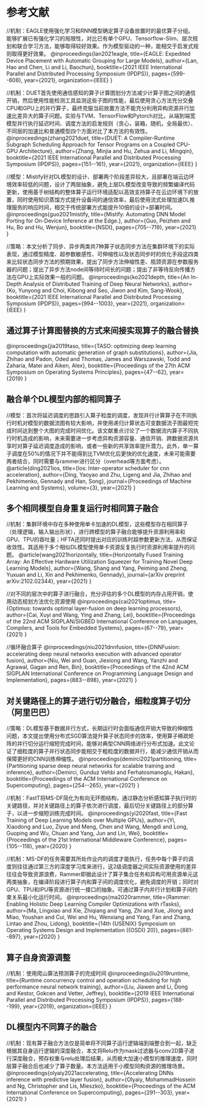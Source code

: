 # 参考文献

//机制：EAGLE使用强化学习和RNN模型确定算子设备放置时的最优算子分组。能够扩展已有强化学习的局限性，对比已有单个GPU、Tensorflow-Slim、层次规划和联合学习方法，能够取得较好效果。作为模型驱动的一种，能相交于启发式规则取得更好效果。
@inproceedings{lan2021eagle,
  title={EAGLE: Expedited Device Placement with Automatic Grouping for Large Models},
  author={Lan, Hao and Chen, Li and Li, Baochun},
  booktitle={2021 IEEE International Parallel and Distributed Processing Symposium (IPDPS)},
  pages={599--608},
  year={2021},
  organization={IEEE}
}


//机制：DUET首先使用通信感知的算子计算图划分方法减少计算子图之间的通信开销，然后使用性能检测工具监测这些子图的性能，最后使用贪心方法充分交叠CPU和GPU上的并行算子，最终克服当前放置方法不能充分利用异构资源并行加速比差异大的算子问题。实验与TVM、TensorFlow和Pytorch对比，从端到端宽模型并行执行延迟时间、调度方法的启发规则（贪心，装箱，随机，全局最优）、不同层的加速比和普通模型四个方面对比了本方法的有效性。
@inproceedings{zhang2021duet,
  title={DUET: A Compiler-Runtime Subgraph Scheduling Approach for Tensor Programs on a Coupled CPU-GPU Architecture},
  author={Zhang, Minjia and Hu, Zehua and Li, Mingqin},
  booktitle={2021 IEEE International Parallel and Distributed Processing Symposium (IPDPS)},
  pages={151--161},
  year={2021},
  organization={IEEE}
}

//模型：Mistify针对DL模型的设计、部署两个阶段差异较大，且部署在端云边环境效率较低的问题，设计了两层抽象，避免上层DL模型改变导致的频繁编译代码更新，使用基于树结构的整体算子运行环境适配以高效支持算子在云边环境下的放置，同时使用知识蒸馏方式提升设备间的通信效率，最后使用流式处理加速DL推理服务的响应时间，相交于传统部署方式能提升10倍的设计+部署时间。
@inproceedings{guo2021mistify,
  title={Mistify: Automating DNN Model Porting for On-Device Inference at the Edge.},
  author={Guo, Peizhen and Hu, Bo and Hu, Wenjun},
  booktitle={NSDI},
  pages={705--719},
  year={2021}
}

//策略：本文分析了同步、异步两类共7种算子状态同步方法在集群环境下的实际表现，通过模型精度、超参数敏感性、可伸缩性以及状态同步时的优化手段这四类来比较状态同步方法的预期效果，提出了同步方法伸缩性差、瓶颈资源在参数服务器的问题；提出了异步方法node间等待时间长的问题；提出了非等待反向传播方法在GPU上实际效果一般的问题。
@inproceedings{ko2021depth,
  title={An In-Depth Analysis of Distributed Training of Deep Neural Networks},
  author={Ko, Yunyong and Choi, Kibong and Seo, Jiwon and Kim, Sang-Wook},
  booktitle={2021 IEEE International Parallel and Distributed Processing Symposium (IPDPS)},
  pages={994--1003},
  year={2021},
  organization={IEEE}
}

## 通过算子计算图替换的方式来间接实现算子的融合替换

@inproceedings{jia2019taso,
  title={TASO: optimizing deep learning computation with automatic generation of graph substitutions},
  author={Jia, Zhihao and Padon, Oded and Thomas, James and Warszawski, Todd and Zaharia, Matei and Aiken, Alex},
  booktitle={Proceedings of the 27th ACM Symposium on Operating Systems Principles},
  pages={47--62},
  year={2019}
}

## 融合单个DL模型内部的相同算子

//模型：首次将延迟调度的思路引入算子粒度的调度，发现并行计算算子在不同执行时机对模型的数据流图有较大影响，并使用递归计算状态可变数据流子图最短完成时间达到整个大图的完成时间优化。该文献重点讨论了一个数据流内算子不同执行时机造成的影响，未来需要进一步考虑异构资源容量、通信开销、跨数据资源共享时对算子延迟调度造成的影响，或者一些新的共享效率提升潜力。此外，单一算子调度在50%的情况下并不能得到比TVM优化后更快的优化速度，未来可能需要两者结合，同时需要与rammer进行区分（overhead等方面考虑）。
@article{ding2021ios,
  title={Ios: Inter-operator scheduler for cnn acceleration},
  author={Ding, Yaoyao and Zhu, Ligeng and Jia, Zhihao and Pekhimenko, Gennady and Han, Song},
  journal={Proceedings of Machine Learning and Systems},
  volume={3},
  year={2021}
}



## 多个相同模型自身重复运行时相同算子融合

//机制：集群环境中存在多种使用单卡加速的DL模型，这些模型存在相同算子（处理逻辑，输入输出形状），进行跨模型的算子融合能够提升资源利用率和GPU、TPU的吞吐量；HFTA还同时提出对应的训练时超参数更新方法，从而保证收敛性。其适用于多个相似DL模型使用单卡资源反复执行时资源利用率提升的问题。
@article{wang2021horizontally,
  title={Horizontally Fused Training Array: An Effective Hardware Utilization Squeezer for Training Novel Deep Learning Models},
  author={Wang, Shang and Yang, Peiming and Zheng, Yuxuan and Li, Xin and Pekhimenko, Gennady},
  journal={arXiv preprint arXiv:2102.02344},
  year={2021}
}

//对不同的层次中的算子进行融合，充分评估的多个DL模型的内存占用开销，使用动态规划方法优化资源使用
@inproceedings{cai2021optimus,
  title={Optimus: towards optimal layer-fusion on deep learning processors},
  author={Cai, Xuyi and Wang, Ying and Zhang, Lei},
  booktitle={Proceedings of the 22nd ACM SIGPLAN/SIGBED International Conference on Languages, Compilers, and Tools for Embedded Systems},
  pages={67--79},
  year={2021}
}

//循环融合算子
@inproceedings{niu2021dnnfusion,
  title={DNNFusion: accelerating deep neural networks execution with advanced operator fusion},
  author={Niu, Wei and Guan, Jiexiong and Wang, Yanzhi and Agrawal, Gagan and Ren, Bin},
  booktitle={Proceedings of the 42nd ACM SIGPLAN International Conference on Programming Language Design and Implementation},
  pages={883--898},
  year={2021}
}

## 对关键路径上的算子进行切分融合，细粒度算子切分（阿里巴巴）

//策略：DL模型基于数据并行方式，长期运行时会面临通信开销大导致的伸缩性问题，本文提出使用分布式SGD算法提升算子状态同步的效率，使用算子稀疏矩阵的并行切分运行缩短完成时间，能够对典型CNN网络进行分布式加速。此文论证了细粒度的算子并行状态同步能相交于粗粒度的数据并行，能减少通信开销从而保障更好的CNN训练伸缩性。
@inproceedings{demirci2021partitioning,
  title={Partitioning sparse deep neural networks for scalable training and inference},
  author={Demirci, Gunduz Vehbi and Ferhatosmanoglu, Hakan},
  booktitle={Proceedings of the ACM International Conference on Supercomputing},
  pages={254--265},
  year={2021}
}

//机制：FastT将MS-DF简化为有向无环图结构，通过静态分析感知算子执行时的关键路径，并对关键路径上的算子依次进行调度，最后切分关键路径上的部分算子，以进一步缩短训练完成时间。
@inproceedings{yi2020fast,
  title={Fast Training of Deep Learning Models over Multiple GPUs},
  author={Yi, Xiaodong and Luo, Ziyue and Meng, Chen and Wang, Mengdi and Long, Guoping and Wu, Chuan and Yang, Jun and Lin, Wei},
  booktitle={Proceedings of the 21st International Middleware Conference},
  pages={105--118},
  year={2020}
}

//机制：MS-DF的任务需要其所处作业内的调度才能执行，任务中每个算子的调度则往往通过第三方的深度学习库来进行，这2级调度器之间实际资源使用的差异往往会导致资源浪费，Rammer即据此设计了算子集合任务和异构可用资源单元这两类抽象，在编译阶段进行算子内和算子间的调度优化，避免调度的开销；同时对GPU、TPU和IPU等资源进行统一接口的抽象。可通过算子内并行计划和算子间约束关系最小化运行时间。
@inproceedings{ma2020rammer,
  title={Rammer: Enabling Holistic Deep Learning Compiler Optimizations with rTasks},
  author={Ma, Lingxiao and Xie, Zhiqiang and Yang, Zhi and Xue, Jilong and Miao, Youshan and Cui, Wei and Hu, Wenxiang and Yang, Fan and Zhang, Lintao and Zhou, Lidong},
  booktitle={14th $\{$USENIX$\}$ Symposium on Operating Systems Design and Implementation ($\{$OSDI$\}$ 20)},
  pages={881--897},
  year={2020}
}

## 算子自身资源调整

//机制：使用爬山算法预测算子的完成时间
@inproceedings{liu2019runtime,
  title={Runtime concurrency control and operation scheduling for high performance neural network training},
  author={Liu, Jiawen and Li, Dong and Kestor, Gokcen and Vetter, Jeffrey},
  booktitle={2019 IEEE International Parallel and Distributed Processing Symposium (IPDPS)},
  pages={188--199},
  year={2019},
  organization={IEEE}
}

## DL模型内不同算子的融合

//机制：现有算子融合方法仅是简单将不同算子运行逻辑端到端整合到一起，缺乏根据其自身运行逻辑的深度融合，本文将Relu作为mask过滤器与conv2D算子进行深度融合，预存权重与relu处理后结果，从而极大加速小模型的推理速度，同时层算子融合后也减少了算子数量。本方法适用于小模型同构资源的推理场景。
@inproceedings{olyaiy2021accelerating,
  title={Accelerating DNNs inference with predictive layer fusion},
  author={Olyaiy, MohammadHossein and Ng, Christopher and Lis, Mieszko},
  booktitle={Proceedings of the ACM International Conference on Supercomputing},
  pages={291--303},
  year={2021}
}